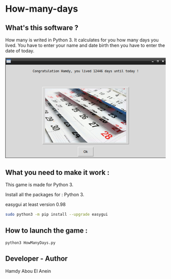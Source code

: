 # How-many-days

## What's this software ?  

How many is writed in Python 3. It calculates for you how many days you lived. You have to enter your name and date birth then you have to enter the date of today.


![Screenshot](screenshot.png)




## What you need to make it work :

This game is made for Python 3.  

Install all the packages for : Python 3.  

easygui at least version 0.98  

```sh
sudo python3 -m pip install --upgrade easygui  
```  

## How to launch the game :

```sh
python3 HowManyDays.py
```


## Developer - Author

Hamdy Abou El Anein

